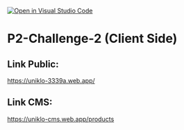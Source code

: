 [![Open in Visual Studio Code](https://classroom.github.com/assets/open-in-vscode-718a45dd9cf7e7f842a935f5ebbe5719a5e09af4491e668f4dbf3b35d5cca122.svg)](https://classroom.github.com/online_ide?assignment_repo_id=12745997&assignment_repo_type=AssignmentRepo)

# P2-Challenge-2 (Client Side)

## Link Public:

https://uniklo-3339a.web.app/

## Link CMS:

https://uniklo-cms.web.app/products

